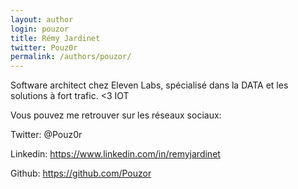 ```yaml
---
layout: author
login: pouzor
title: Rémy Jardinet
twitter: Pouz0r
permalink: /authors/pouzor/
---
```

Software architect chez Eleven Labs, spécialisé dans la DATA et les solutions à fort trafic. <3 IOT

Vous pouvez me retrouver sur les réseaux sociaux:

Twitter: @Pouz0r

Linkedin: https://www.linkedin.com/in/remyjardinet

Github: https://github.com/Pouzor
